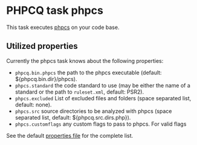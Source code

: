 PHPCQ task phpcs
================

This task executes [phpcs](https://github.com/squizlabs/PHP_CodeSniffer) on your code base.

Utilized properties
-------------------

Currently the phpcs task knows about the following properties:
* `phpcq.bin.phpcs` the path to the phpcs executable (default: ${phpcq.bin.dir}/phpcs).
* `phpcs.standard` the code standard to use (may be either the name of a standard or the path to `ruleset.xml`, default: PSR2).
* `phpcs.excluded` List of excluded files and folders (space separated list, default: none).
* `phpcs.src` source directories to be analyzed with phpcs (space separated list, default: ${phpcq.src.dirs.php}).
* `phpcs.customflags` any custom flags to pass to phpcs. For valid flags

See the default [properties file](default.properties) for the complete list.
